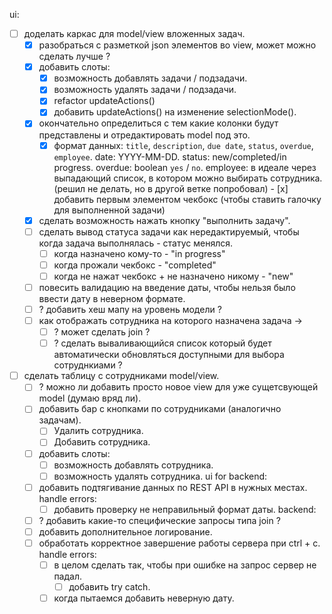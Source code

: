 ui:
- [ ] доделать каркас для model/view вложенных задач.
	- [x] разобраться с разметкой json элементов во view, может можно сделать лучше ?
	- [x] добавить слоты:
		- [x] возможность добавлять задачи / подзадачи.
		- [x] возможность удалять задачи / подзадачи.
		- [x] refactor updateActions()
		- [x] добавить updateActions() на изменение selectionMode(). 
	- [x] окончательно определиться с тем какие колонки будут представлены и отредактировать model под это.
		- [x] формат данных: `title`, `description`, `due date`, `status`, `overdue`, `employee`.
			date: YYYY-MM-DD.
			status: new/completed/in progress.
			overdue: boolean `yes` / `no`.
			employee: в идеале через выпадающий список, в котором можно выбирать сотрудника.
	(решил не делать, но в другой ветке попробовал) - [x] добавить первым элементом чекбокс (чтобы ставить галочку для выполненной задачи)
	- [x] сделать возможность нажать кнопку "выполнить задачу".
	- [ ] сделать вывод статуса задачи как нередактируемый, чтобы когда задача выполнялась - статус менялся.
		- [ ] когда назначено кому-то - "in progress"
		- [ ] когда прожали чекбокс - "completed"
		- [ ] когда не нажат чекбокс + не назначено никому - "new"
	- [ ] повесить валидацию на введение даты, чтобы нельзя было ввести дату в неверном формате.
	- [ ] ? добавить хеш мапу на уровень модели ?
	- [ ] как отображать сотрудника на которого назначена задача ->
		- [ ] ? может сделать join ?
		- [ ] ? сделать вываливающийся список который будет автоматически обновляться доступными для выбора сотруднкиами ?
- [ ] сделать таблицу с сотрудниками model/view.
	- [ ] ? можно ли добавить просто новое view для уже сущетсвующей model (думаю вряд ли).
	- [ ] добавить бар с кнопками по сотрудниками (аналогично задачам).
		- [ ] Удалить сотрудника.
		- [ ] Добавить сотрудника.
	- [ ] добавить слоты:
		- [ ] возможность добавлять сотрудника.
		- [ ] возможность удалять сотрудника.
ui for backend:
	- [ ] добавить подтягивание данных по REST API в нужных местах.
	handle errors:
		- [ ] добавить проверку не неправильный формат даты. 
backend:
	- [ ] ? добавить какие-то специфические запросы типа join ?
	- [ ] добавить дополнительное логирование.
	- [ ] обработать корректное завершение работы сервера при ctrl + c.
	handle errors:
		- [ ] в целом сделать так, чтобы при ошибке на запрос сервер не падал.
			- [ ] добавить try catch.
		- [ ] когда пытаемся добавить неверную дату.
